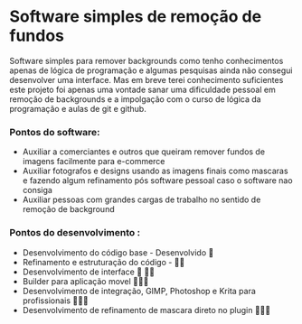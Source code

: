 # Software simples de remoção de fundos

Software simples para remover backgrounds como tenho conhecimentos apenas de lógica de programação e algumas pesquisas ainda não consegui desenvolver uma interface. Mas em breve terei conhecimento suficientes este projeto foi apenas uma vontade sanar uma dificuldade pessoal em remoção de backgrounds e a impolgação com o curso de lógica da programação e aulas de git e github.

 ### Pontos do software:

- Auxiliar a comerciantes e outros que queiram remover fundos de imagens facilmente para e-commerce
- Auxiliar fotografos e designs usando as imagens finais como mascaras e fazendo algum refinamento pós software pessoal caso o software nao consiga
- Auxiliar pessoas com grandes cargas de trabalho no sentido de remoção de background

### Pontos do desenvolvimento :

- Desenvolvimento do código base - Desenvolvido :rocket:
- Refinamento e estruturação do código - :construction_worker_man:
- Desenvolvimento de interface  :construction: :construction_worker_man:
- Builder para aplicação movel :construction::construction_worker_man: 
- Desenvolvimento de integração, GIMP, Photoshop e Krita para profissionais :construction::construction_worker_man:
- Desenvolvimento de refinamento de mascara direto no plugin :construction::construction_worker_man:

